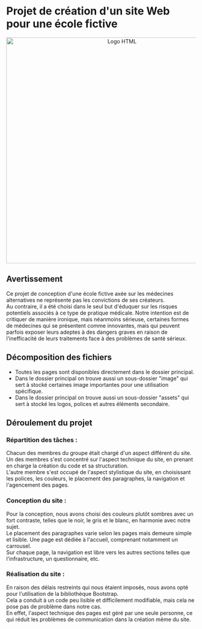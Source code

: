 # Projet de création d'un site Web pour une école fictive  

<p align="center">
    <img src="https://upload.wikimedia.org/wikipedia/commons/6/61/HTML5_logo_and_wordmark.svg" alt="Logo HTML" style="width:600px;height:600px;">
</p>  

## Avertissement    
Ce projet de conception d'une école fictive axée sur les médecines alternatives ne représente pas les convictions de ses créateurs.  
Au contraire, il a été choisi dans le seul but d'éduquer sur les risques potentiels associés à ce type de pratique médicale.  Notre intention est de critiquer de manière ironique, mais néanmoins sérieuse, certaines formes de médecines qui se présentent comme innovantes, mais qui peuvent parfois  exposer leurs adeptes à des dangers graves en raison de l'inefficacité de leurs traitements face à des problèmes de santé sérieux.  

## Décomposition des fichiers    
* Toutes les pages sont disponibles directement dans le dossier principal.  
* Dans le dossier principal on trouve aussi un sous-dossier "image" qui sert à stocké certaines image importantes pour une utilisation spécifique.  
* Dans le dossier principal on trouve aussi un sous-dossier "assets" qui sert à stocké les logos, polices et autres éléments secondaire.  

## Déroulement du projet   

### Répartition des tâches :    
Chacun des membres du groupe était chargé d'un aspect différent du site.  
Un des membres s'est concentré sur l'aspect technique du site, en prenant en charge la création du code et sa structuration.  
L'autre membre s'est occupé de l'aspect stylistique du site, en choisissant les polices, les couleurs, le placement des paragraphes, la navigation et l'agencement des pages. 

### Conception du site :  
Pour la conception, nous avons choisi des couleurs plutôt sombres avec un fort contraste, telles que le noir, le gris et le blanc, en harmonie avec notre sujet.  
Le placement des paragraphes varie selon les pages mais demeure simple et lisible. Une page est dédiée à l'accueil, comprenant notamment un carrousel.  
Sur chaque page, la navigation est libre vers les autres sections telles que l'infrastructure, un questionnaire, etc.  

### Réalisation du site :   
En raison des délais restreints qui nous étaient imposés, nous avons opté pour l'utilisation de la bibliothèque Bootstrap.  
Cela a conduit à un code peu lisible et difficilement modifiable, mais cela ne pose pas de problème dans notre cas.  
En effet, l'aspect technique des pages est géré par une seule personne, ce qui réduit les problèmes de communication dans la création même du site.  
